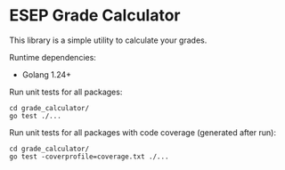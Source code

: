 # ESEP Grade Calculator

This library is a simple utility to calculate your grades.

Runtime dependencies:
- Golang 1.24+

Run unit tests for all packages:
```
cd grade_calculator/
go test ./...
```

Run unit tests for all packages with code coverage (generated after run):
```
cd grade_calculator/
go test -coverprofile=coverage.txt ./...
```